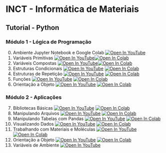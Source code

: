 # INCT - Informática de Materiais

## Tutorial - Python

### Módulo 1 - Lógica de Programação
0) Ambiente Jupyter Notebook e Google Colab [![Open In YouTube](https://img.shields.io/badge/YouTube-FF0000?logo=youtube&logoColor=white&size=small)](https://www.youtube.com/watch?v=KDVBUPgVHgs)
1) Variáveis Primitivas [![Open In YouTube](https://img.shields.io/badge/YouTube-FF0000?logo=youtube&logoColor=white&size=small)](https://www.youtube.com/watch?v=KDVBUPgVHgs)[![Open In Colab](https://colab.research.google.com/assets/colab-badge.svg)](https://colab.research.google.com/github/simcomat/INCT-MatInfo-Tutoriais/blob/main/notebooks/python_modulo1/01-VariaveisPrimitivas.ipynb)
2) Variáveis Compostas [![Open In YouTube](https://img.shields.io/badge/YouTube-FF0000?logo=youtube&logoColor=white&size=small)](https://www.youtube.com/watch?v=KDVBUPgVHgs)[![Open In Colab](https://colab.research.google.com/assets/colab-badge.svg)](https://colab.research.google.com/github/simcomat/INCT-MatInfo-Tutoriais/blob/main/notebooks/python_modulo1/02-VariaveisCompostas.ipynb)
3) Estruturas Condicionais [![Open In YouTube](https://img.shields.io/badge/YouTube-FF0000?logo=youtube&logoColor=white&size=small)](https://www.youtube.com/watch?v=KDVBUPgVHgs) [![Open In Colab](https://colab.research.google.com/assets/colab-badge.svg)](https://colab.research.google.com/github/simcomat/INCT-MatInfo-Tutoriais/blob/main/notebooks/python_modulo1/03-EstruturasCondicionais.ipynb)
4) Estruturas de Repetição [![Open In YouTube](https://img.shields.io/badge/YouTube-FF0000?logo=youtube&logoColor=white&size=small)](https://www.youtube.com/watch?v=KDVBUPgVHgs) [![Open In Colab](https://colab.research.google.com/assets/colab-badge.svg)](https://colab.research.google.com/github/simcomat/INCT-MatInfo-Tutoriais/blob/main/notebooks/python_modulo1/04-EstruturasdeRepetica.ipynb)
5) Funções [![Open In YouTube](https://img.shields.io/badge/YouTube-FF0000?logo=youtube&logoColor=white&size=small)](https://www.youtube.com/watch?v=KDVBUPgVHgs) [![Open In Colab](https://colab.research.google.com/assets/colab-badge.svg)](https://colab.research.google.com/github/simcomat/INCT-MatInfo-Tutoriais/blob/main/notebooks/python_modulo1/05-Funcoes.ipynb)
6) Orientação a Objeto [![Open In YouTube](https://img.shields.io/badge/YouTube-FF0000?logo=youtube&logoColor=white&size=small)](https://www.youtube.com/watch?v=KDVBUPgVHgs) [![Open In Colab](https://colab.research.google.com/assets/colab-badge.svg)](https://colab.research.google.com/github/simcomat/INCT-MatInfo-Tutoriais/blob/main/notebooks/python_modulo1/06-POO.ipynb)

### Módulo 2 - Aplicações
7) Bibliotecas Básicas [![Open In YouTube](https://img.shields.io/badge/YouTube-FF0000?logo=youtube&logoColor=white&size=small)](https://www.youtube.com/watch?v=KDVBUPgVHgs) [![Open In Colab](https://colab.research.google.com/assets/colab-badge.svg)](https://colab.research.google.com/github/simcomat/webminicurso_ai4physics/blob/main/notebooks/1-Classificacao.ipynb)
8) Manipulando Arquivos [![Open In YouTube](https://img.shields.io/badge/YouTube-FF0000?logo=youtube&logoColor=white&size=small)](https://www.youtube.com/watch?v=KDVBUPgVHgs) [![Open In Colab](https://colab.research.google.com/assets/colab-badge.svg)](https://colab.research.google.com/github/simcomat/webminicurso_ai4physics/blob/main/notebooks/2-Regressao.ipynb)
9) Manipulando Tabelas com Pandas [![Open In YouTube](https://img.shields.io/badge/YouTube-FF0000?logo=youtube&logoColor=white&size=small)](https://www.youtube.com/watch?v=KDVBUPgVHgs) [![Open In Colab](https://colab.research.google.com/assets/colab-badge.svg)](https://colab.research.google.com/github/simcomat/webminicurso_ai4physics/blob/main/notebooks/3-NaoSupervisionado_e_NLP.ipynb)
10) Visualizando Dados [![Open In YouTube](https://img.shields.io/badge/YouTube-FF0000?logo=youtube&logoColor=white&size=small)](https://www.youtube.com/watch?v=KDVBUPgVHgs) [![Open In Colab](https://colab.research.google.com/assets/colab-badge.svg)](https://colab.research.google.com/github/simcomat/webminicurso_ai4physics/blob/main/notebooks/4-AprendizadoProfundo.ipynb)
11) Trabalhando com Materiais e Moléculas [![Open In YouTube](https://img.shields.io/badge/YouTube-FF0000?logo=youtube&logoColor=white&size=small)](https://www.youtube.com/watch?v=KDVBUPgVHgs) [![Open In Colab](https://colab.research.google.com/assets/colab-badge.svg)](https://colab.research.google.com/github/simcomat/webminicurso_ai4physics/blob/main/notebooks/4-AprendizadoProfundo.ipynb)
12) Orientação a Objeto [![Open In YouTube](https://img.shields.io/badge/YouTube-FF0000?logo=youtube&logoColor=white&size=small)](https://www.youtube.com/watch?v=KDVBUPgVHgs) [![Open In Colab](https://colab.research.google.com/assets/colab-badge.svg)](https://colab.research.google.com/github/simcomat/webminicurso_ai4physics/blob/main/notebooks/4-AprendizadoProfundo.ipynb)
13) Varíáveis de Ambiente [![Open In YouTube](https://img.shields.io/badge/YouTube-FF0000?logo=youtube&logoColor=white&size=small)](https://www.youtube.com/watch?v=KDVBUPgVHgs)

